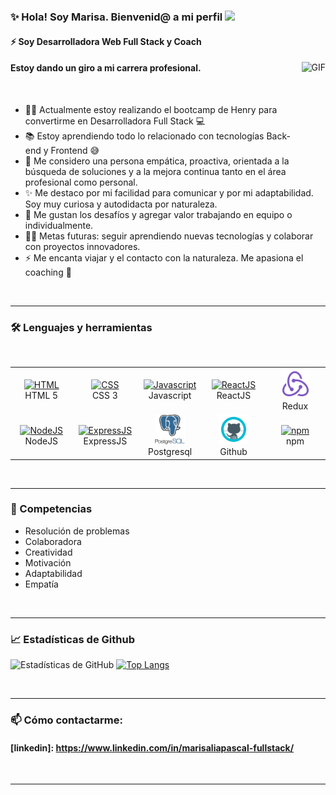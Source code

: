 
### ✨ Hola! Soy Marisa. Bienvenid@ a mi perfil <img width="30px" src="https://media.tenor.com/images/3b388fe03da271d2674faf85eb7c3fcd/tenor.gif" />

#### ⚡ Soy Desarrolladora Web Full Stack y Coach

<p align="center">

<img align="right" alt="GIF" height="160px" src="https://media.giphy.com/media/du3J3cXyzhj75IOgvA/giphy.gif" />

#### Estoy dando un giro a mi carrera profesional.
<br>

- 👨‍💻 Actualmente estoy realizando el bootcamp de Henry para convertirme en Desarrolladora Full Stack 💻 
- 📚 Estoy aprendiendo todo lo relacionado con tecnologías Back-end y Frontend 😅
- 👯 Me considero una persona empática, proactiva, orientada a la búsqueda de soluciones y a la mejora continua tanto en el área profesional como personal.
- ✨ Me destaco por mi facilidad para comunicar y por mi adaptabilidad. Soy muy curiosa y autodidacta por naturaleza.
- 💖 Me gustan los desafíos y agregar valor trabajando en equipo o individualmente.
- 💪🏼 Metas futuras: seguir aprendiendo nuevas tecnologías y colaborar con proyectos innovadores.
- ⚡ Me encanta viajar y el contacto con la naturaleza. Me apasiona el coaching 💖

<br>

---

### 🛠 Lenguajes y herramientas  
<br>

<table align="center">
  <tr>
    <td align="center" width="96">
      <a href="#">
        <img src="https://upload.wikimedia.org/wikipedia/commons/6/61/HTML5_logo_and_wordmark.svg" width="48" height="48" alt="HTML" />
      </a>
      <br>HTML 5
    </td>
    <td align="center" width="96">
      <a href="#">
        <img src="https://upload.wikimedia.org/wikipedia/commons/d/d5/CSS3_logo_and_wordmark.svg" width="48" height="48" alt="CSS" />
      </a>
      <br>CSS 3
    </td>
    <td align="center" width="96">
      <a href="#">
        <img src="https://upload.wikimedia.org/wikipedia/commons/9/99/Unofficial_JavaScript_logo_2.svg" width="48" height="48" alt="Javascript" />
      </a>
      <br>Javascript
    </td>
    <td align="center" width="96">
      <a href="#">
        <img src="https://www.vectorlogo.zone/logos/reactjs/reactjs-icon.svg" width="48" height="48" alt="ReactJS" />
      </a>
      <br>ReactJS
    </td>
    <td align="center" width="96">
      <a href="#">
        <img src="https://raw.githubusercontent.com/sachinverma53121/sachinverma53121/master/icons/redux.png" width="48" height="48" alt="Redux" />
      </a>
      <br>Redux
  </tr>
    </td>
    <td align="center" width="96">
      <a href="#">
        <img src="https://upload.wikimedia.org/wikipedia/commons/d/d9/Node.js_logo.svg" width="48" height="48" alt="NodeJS" />
      </a>
      <br>NodeJS
    </td>
    <td align="center" width="96"> 
      <a href="#" >
        <img src="https://www.vectorlogo.zone/logos/expressjs/expressjs-icon.svg" width="48" height="48" alt="ExpressJS" />
      </a>
      <br>ExpressJS
    </td>
    <td align="center" width="96">
      <a href="#">
        <img src="https://raw.githubusercontent.com/sachinverma53121/sachinverma53121/master/icons/psql.png" width="48" height="48" alt="Postgresql" />
      </a>
      <br>Postgresql
    </td>
    <!-- <td align="center" width="96">
      <a href="#">
        <img src="https://www.vectorlogo.zone/logos/getpostman/getpostman-icon.svg" width="48" height="48" alt="Postman" />
      </a>
      <br>Postman
    </td> -->
    <td align="center"  width="96">
      <a href="#">
        <img src="https://raw.githubusercontent.com/sachinverma53121/sachinverma53121/master/icons/github.png" width="48" height="48" alt="Github" />
      </a>
      <br>Github
    </td>
    <td align="center"  width="96">
      <a href="#">
        <img src="https://upload.wikimedia.org/wikipedia/commons/d/db/Npm-logo.svg" width="48" height="48" alt="npm" />
      </a>
      <br>npm
    </td>
  </tr>
</table>

<br>

---
### 🌱 Competencias

- Resolución de problemas
- Colaboradora
- Creatividad
- Motivación
- Adaptabilidad
- Empatía

<br>

---
### 📈 Estadísticas de Github 

![Estadísticas de GitHub](https://github-readme-stats.vercel.app/api?username=Marisaliap&hide=contribs,prs&theme=buefy&show_icons=true) [![Top Langs](https://github-readme-stats.vercel.app/api/top-langs/?username=Marisaliap&layout=compact&theme=buefy)](https://github.com/Marisaliap/github-readme-stats)

<br>

---

### 📫 Cómo contactarme:

#### [linkedin]: https://www.linkedin.com/in/marisaliapascal-fullstack/

<br>

--- 
 
 


